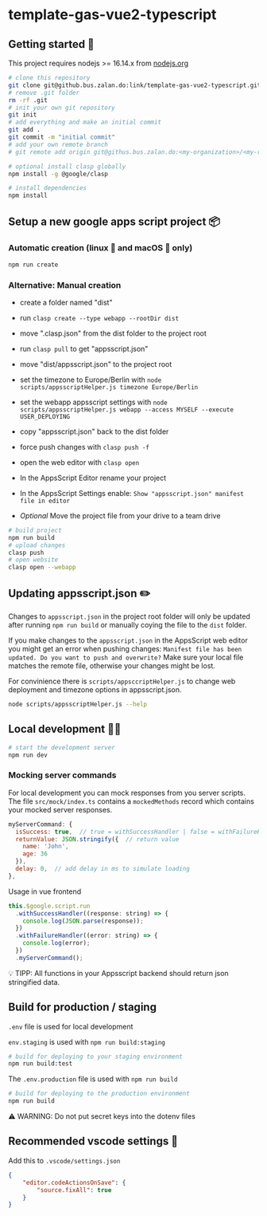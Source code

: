 # template-gas-vue2-typescript

## Getting started 🚀

This project requires nodejs >= 16.14.x from [nodejs.org](https://nodejs.org/en/)


``` bash
# clone this repository
git clone git@github.bus.zalan.do:link/template-gas-vue2-typescript.git
# remove .git folder
rm -rf .git
# init your own git repository
git init
# add everything and make an initial commit
git add .
git commit -m "initial commit"
# add your own remote branch
# git remote add origin git@githus.bus.zalan.do:<my-organization>/<my-repository>.git

# optional install clasp globally
npm install -g @google/clasp

# install dependencies
npm install
```

## Setup a new google apps script project 📦

### Automatic creation (linux 🐧 and macOS 🍎 only)
```bash
npm run create
```

### Alternative: Manual creation
- create a folder named "dist"
- run `clasp create --type webapp --rootDir dist`
- move ".clasp.json" from the dist folder to the project root
- run `clasp pull` to get "appsscript.json"
- move "dist/appsscript.json" to the project root
- set the timezone to Europe/Berlin with `node scripts/appsscriptHelper.js timezone Europe/Berlin`
- set the webapp appsscript settings with `node scripts/appsscriptHelper.js webapp --access MYSELF --execute USER_DEPLOYING`
- copy "appsscript.json" back to the dist folder
- force push changes with `clasp push -f`
- open the web editor with `clasp open`

- In the AppsScript Editor rename your project
- In the AppsScript Settings enable: `Show "appsscript.json" manifest file in editor`
- *Optional* Move the project file from your drive to a team drive

```bash
# build project
npm run build
# upload changes
clasp push
# open website
clasp open --webapp
```

## Updating appsscript.json ✏️

Changes to `appsscript.json` in the project root folder will only be updated after running `npm run build` or manually coying the file to the `dist` folder.

If you make changes to the `appsscript.json` in the AppsScript web editor you might get an error when pushing changes: 
`Manifest file has been updated. Do you want to push and overwrite?`
Make sure your local file matches the remote file, otherwise your changes might be lost.

For convinience there is `scripts/appsccriptHelper.js` to change web deployment and timezone options in appsscript.json.
```bash
node scripts/appsscriptHelper.js --help
```

## Local development 🧑‍💻

```bash
# start the development server
npm run dev
```

### Mocking server commands

For local development you can mock responses from you server scripts.
The file `src/mock/index.ts` contains a `mockedMethods` record which contains your mocked server responses.

```js
myServerCommand: {
  isSuccess: true,  // true = withSuccessHandler | false = withFailureHandler
  returnValue: JSON.stringify({  // return value
    name: 'John',
    age: 36
  }),
  delay: 0,  // add delay in ms to simulate loading
},
```

Usage in vue frontend
```js
this.$google.script.run
  .withSuccessHandler((response: string) => {
    console.log(JSON.parse(response));
  })
  .withFailureHandler((error: string) => {
    console.log(error);
  })
  .myServerCommand();
```

💡 TIPP: All functions in your Appsscript backend should return json stringified data.  

## Build for production / staging

`.env` file is used for local development

`env.staging` is used with `npm run build:staging`
``` bash
# build for deploying to your staging environment
npm run build:test
```

The `.env.production` file is used with `npm run build`
``` bash
# build for deploying to the production environment
npm run build
```

⚠️ WARNING: Do not put secret keys into the dotenv files

## Recommended vscode settings 🔧

Add this to `.vscode/settings.json`

```json
{
    "editor.codeActionsOnSave": {
        "source.fixAll": true
    }
}
```
